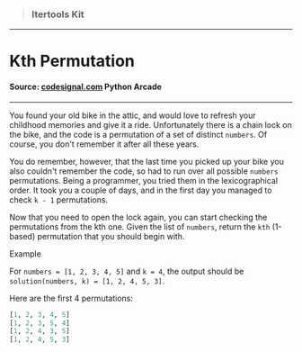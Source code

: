 > ### Itertools Kit

---

# Kth Permutation

#### Source: [codesignal.com](https://codesignal.com/) Python Arcade

---

You found your old bike in the attic, and would love to refresh your childhood memories and give it a ride. Unfortunately there is a chain lock on the bike, and the code is a permutation of a set of distinct `numbers`. Of course, you don't remember it after all these years.

You do remember, however, that the last time you picked up your bike you also couldn't remember the code, so had to run over all possible `numbers` permutations. Being a programmer, you tried them in the lexicographical order. It took you a couple of days, and in the first day you managed to check `k - 1` permutations.

Now that you need to open the lock again, you can start checking the permutations from the kth one. Given the list of `numbers`, return the `kth` (1-based) permutation that you should begin with.

Example

For `numbers = [1, 2, 3, 4, 5]` and `k = 4`, the output should be
`solution(numbers, k) = [1, 2, 4, 5, 3]`.

Here are the first 4 permutations:

```python
[1, 2, 3, 4, 5]
[1, 2, 3, 5, 4]
[1, 2, 4, 3, 5]
[1, 2, 4, 5, 3]
```
